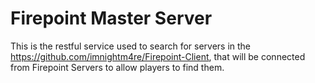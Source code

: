 # Firepoint Master Server
 
This is the restful service used to search for servers in the https://github.com/imnightm4re/Firepoint-Client, that will be connected from Firepoint Servers to allow players to find them.
